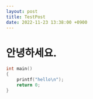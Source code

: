 ```yaml
---
layout: post
title: TestPost
date: 2022-11-23 13:38:00 +0900
---
```



# 안녕하세요.

```c
int main()
{
	printf("hello\n");
	return 0;
}
```